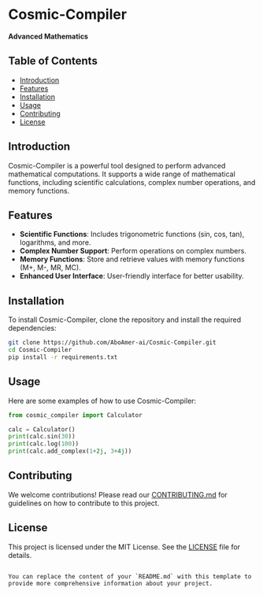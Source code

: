 # Cosmic-Compiler

**Advanced Mathematics**

## Table of Contents
- [Introduction](#introduction)
- [Features](#features)
- [Installation](#installation)
- [Usage](#usage)
- [Contributing](#contributing)
- [License](#license)

## Introduction
Cosmic-Compiler is a powerful tool designed to perform advanced mathematical computations. It supports a wide range of mathematical functions, including scientific calculations, complex number operations, and memory functions.

## Features
- **Scientific Functions**: Includes trigonometric functions (sin, cos, tan), logarithms, and more.
- **Complex Number Support**: Perform operations on complex numbers.
- **Memory Functions**: Store and retrieve values with memory functions (M+, M-, MR, MC).
- **Enhanced User Interface**: User-friendly interface for better usability.

## Installation
To install Cosmic-Compiler, clone the repository and install the required dependencies:

```bash
git clone https://github.com/AboAmer-ai/Cosmic-Compiler.git
cd Cosmic-Compiler
pip install -r requirements.txt
```

## Usage
Here are some examples of how to use Cosmic-Compiler:

```python
from cosmic_compiler import Calculator

calc = Calculator()
print(calc.sin(30))
print(calc.log(100))
print(calc.add_complex(1+2j, 3+4j))
```

## Contributing
We welcome contributions! Please read our [CONTRIBUTING.md](CONTRIBUTING.md) for guidelines on how to contribute to this project.

## License
This project is licensed under the MIT License. See the [LICENSE](LICENSE) file for details.
```

You can replace the content of your `README.md` with this template to provide more comprehensive information about your project.
